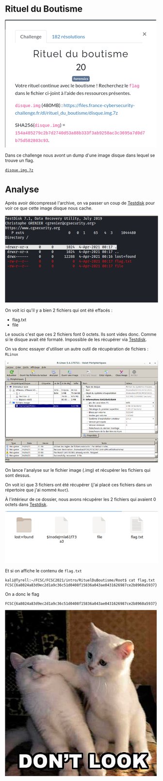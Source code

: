 # Rituel du Boutisme

![intro](assets/RituelDuBoutisme.png)

Dans ce challenge nous avont un dump d'une image disque dans lequel se trouve un flag.

[`disque.img.7z`](ressources/disque.img.7z)

# Analyse

Après avoir décompressé l'archive, on va passer un coup de [Testdisk](https://fr.wikipedia.org/wiki/TestDisk) pour voir ce que cette image disque nous cache.

![testdisk](assets/testdisk.png)

On voit ici qu'il y a bien 2 fichiers qui ont été effacés :
- flag.txt
- file

Le soucis c'est que ces 2 fichiers font 0 octets. Ils sont vides donc. Comme si le disque avait été formaté. Impossible de les récupérer via [Testdisk](https://fr.wikipedia.org/wiki/TestDisk).

On va donc essayer d'utiliser un autre outil de récupération de fichiers : `RLinux`

![Rlinux](assets/RLinux.png)

On lance l'analyse sur le fichier image (.img) et récupérer les fichiers qui sont dessus.

On voit ici que 3 fichiers ont été récupérer (j'ai placé ces fichiers dans un répertoire que j'ai nommé `Root`).

À l'intérieur de ce dossier, nous avons récupérer les 2 fichiers qui avaient 0 octets dans [Testdisk](https://fr.wikipedia.org/wiki/TestDisk).

![root](assets/root.png)

Et si on affiche le contenu de `flag.txt`

```shell
kali@Tyrell:~/FCSC/FCSC2021/intro/RituelDuBoutisme/Root$ cat flag.txt
FCSC{6a8024a83d9ec2d1a9c36c51d0408f15836a043ae0431626987ce2b8960a5937}
```

On a donc le flag

```
FCSC{6a8024a83d9ec2d1a9c36c51d0408f15836a043ae0431626987ce2b8960a5937}
```

![lolcat](assets/lolcat.jpeg)
